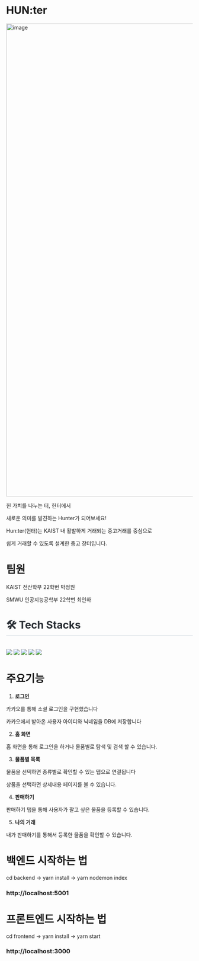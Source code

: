 # HUN:ter
<img width="1277" alt="image" src="https://github.com/user-attachments/assets/abc5764d-ced1-4295-bdc7-89234ee68b8c" />

헌 가치를 나누는 터, 헌터에서

새로운 의미를 발견하는 Hunter가 되어보세요!

Hun:ter(헌터)는 KAIST 내 활발하게 거래되는 중고거래를 중심으로 

쉽게 거래할 수 있도록 설계한 중고 장터입니다.

# 팀원
KAIST 전산학부 22학번 박정원

SMWU 인공지능공학부 22학번 최인하




<div style="text-align: left;">
    <h1 style="border-bottom: 1px solid #d8dee4; color: #282d33;"> 🛠️ Tech Stacks </h2> <br> 
    <div style="margin: ; text-align: left;" "text-align: left;"> <img src="https://img.shields.io/badge/Express-000000?style=for-the-badge&logo=Express&logoColor=white">
          <img src="https://img.shields.io/badge/Git-F05032?style=for-the-badge&logo=Git&logoColor=white">
          <img src="https://img.shields.io/badge/Javascript-F7DF1E?style=for-the-badge&logo=Javascript&logoColor=white">
          <img src="https://img.shields.io/badge/Node.js-339933?style=for-the-badge&logo=Node.js&logoColor=white">
          <img src="https://img.shields.io/badge/React-61DAFB?style=for-the-badge&logo=React&logoColor=white">
          <br/></div>
    </div>




# 주요기능
1. **로그인**

카카오를 통해 소셜 로그인을 구현했습니다

카카오에서 받아온 사용자 아이디와 닉네임을 DB에 저장합니다 

2. **홈 화면** 

홈 화면을 통해 로그인을 하거나 물품별로 탐색 및 검색 할 수 있습니다. 

3. **물품별 목록**

물품을 선택하면 종류별로 확인할 수 있는 탭으로 연결됩니다

상품을 선택하면 상세내용 페이지를 볼 수 있습니다.

4. **판매하기**

판매하기 탭을 통해 사용자가 팔고 싶은 물품을 등록할 수 있습니다. 

5. **나의 거래**

내가 판매하기를 통해서 등록한 물품을 확인할 수 있습니다.



# 백엔드 시작하는 법

cd backend -> yarn install -> yarn nodemon index

### http://localhost:5001

# 프론트엔드 시작하는 법

cd frontend -> yarn install -> yarn start

### http://localhost:3000
